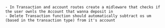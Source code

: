 

    - In Transaction and account routes create a midleware that checks if the user ownls the Account that wanna deposit in 
    - Delete Transaction function should automatically subtract os um (based in the transaction type) from it's account

